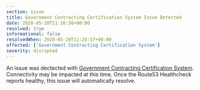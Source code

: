 ```yaml
---
section: issue
title: Government Contracting Certification System Issue Detected
date: 2020-05-20T11:16:58+00:00
resolved: true
informational: false
resolvedWhen: 2020-05-20T11:25:57+00:00
affected: ['Government Contracting Certification System']
severity: disrupted
---
```

An issue was dectected with [Government Contracting Certification System](https://certify.sba.gov).  Connectivity may be impacted at this time.  Once the Route53 Healthcheck reports healthy, this issue will automatically resolve.
